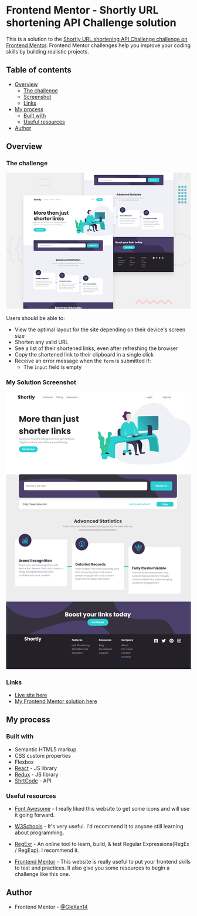 # Frontend Mentor - Shortly URL shortening API Challenge solution

This is a solution to the [Shortly URL shortening API Challenge challenge on Frontend Mentor](https://www.frontendmentor.io/challenges/url-shortening-api-landing-page-2ce3ob-G). Frontend Mentor challenges help you improve your coding skills by building realistic projects. 

## Table of contents

- [Overview](#overview)
  - [The challenge](#the-challenge)
  - [Screenshot](#my-solution-screenshot)
  - [Links](#links)
- [My process](#my-process)
  - [Built with](#built-with)
  - [Useful resources](#useful-resources)
- [Author](#author)

## Overview

### The challenge

![Design preview for the Shortly URL shortening API Challenge challenge](./design/desktop-preview.jpg)

Users should be able to:

- View the optimal layout for the site depending on their device's screen size
- Shorten any valid URL
- See a list of their shortened links, even after refreshing the browser
- Copy the shortened link to their clipboard in a single click
- Receive an error message when the `form` is submitted if:
  - The `input` field is empty

### My Solution Screenshot

![Design preview for the Shortly URL shortening API Challenge challenge](./design/mine/home.png)

### Links

- [Live site here](https://glexan14.github.io/URL-shortening-react/)
- [My Frontend Mentor solution here](https://www.frontendmentor.io/solutions/a-newbies-solution-react-hooks-and-redux-_JWsEzfiT)

## My process

### Built with

- Semantic HTML5 markup
- CSS custom properties
- Flexbox
- [React](https://reactjs.org/) - JS library
- [Redux](https://redux.js.org/) - JS library
- [ShrtCode](https://shrtco.de/) - API


### Useful resources

- [Font Awesome](https://fontawesome.com/) - I really liked this website to get some icons and will use it going forward.

- [W3Schools](https://www.w3schools.com/) - It's very useful. I'd recommend it to anyone still learning about programming.

- [RegExr](https://regexr.com/) - An online tool to learn, build, & test Regular Expressions(RegEx / RegExp). I recommend it.

- [Frontend Mentor](https://www.frontendmentor.io/challenges) - This website is really useful to put your frontend skills to test and practices. It also give you some resources to begin a challenge like this one.


## Author

- Frontend Mentor - [@GleXan14](https://www.frontendmentor.io/profile/GleXan14)
